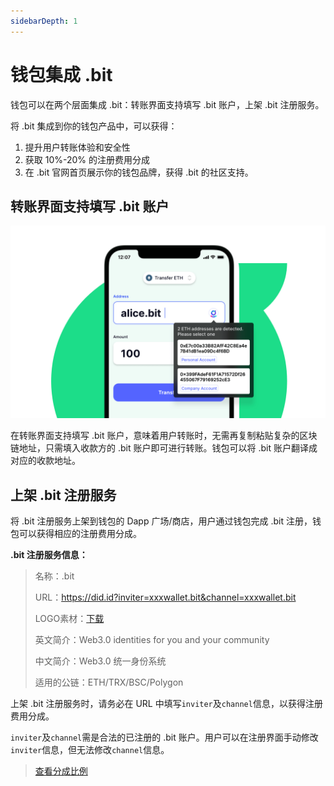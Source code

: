 ```yaml
---
sidebarDepth: 1
---
```


# 钱包集成 .bit

钱包可以在两个层面集成 .bit：转账界面支持填写 .bit 账户，上架 .bit 注册服务。

将 .bit 集成到你的钱包产品中，可以获得：

1. 提升用户转账体验和安全性
2. 获取 10%-20% 的注册费用分成
3. 在 .bit 官网首页展示你的钱包品牌，获得 .bit 的社区支持。


## 转账界面支持填写 .bit 账户

<img src="./image-dotbit-transfer-ui.png" alt=".bit in Wallet" style="zoom:50%;" />

在转账界面支持填写 .bit 账户，意味着用户转账时，无需再复制粘贴复杂的区块链地址，只需填入收款方的 .bit 账户即可进行转账。钱包可以将 .bit 账户翻译成对应的收款地址。

## 上架 .bit 注册服务

将 .bit 注册服务上架到钱包的 Dapp 广场/商店，用户通过钱包完成 .bit 注册，钱包可以获得相应的注册费用分成。

**.bit 注册服务信息：**

> 名称：.bit
>
> URL：https://did.id?inviter=xxxwallet.bit&channel=xxxwallet.bit
>
> LOGO素材：[下载](https://projects.invisionapp.com/boards/QG43J5JCPTH/)
>
> 英文简介：Web3.0 identities for you and your community
>
> 中文简介：Web3.0 统一身份系统
>
> 适用的公链：ETH/TRX/BSC/Polygon


上架 .bit 注册服务时，请务必在 URL 中填写`inviter`及`channel`信息，以获得注册费用分成。

`inviter`及`channel`需是合法的已注册的 .bit 账户。用户可以在注册界面手动修改`inviter`信息，但无法修改`channel`信息。

> [查看分成比例](../../v/chinese-1/gong-tong-jian-she/build-together.md)
